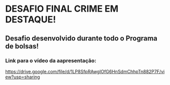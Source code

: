 # DESAFIO FINAL CRIME EM DESTAQUE!
## Desafio desenvolvido durante todo o Programa de bolsas!
### Link para o vídeo da aapresentação:

 https://drive.google.com/file/d/1LP8SfpRAwgIOfG6HnSdmChhpTn882P7F/view?usp=sharing

